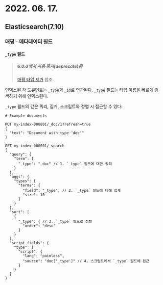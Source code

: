# 2022. 06. 17.

## Elasticsearch(7.10)

### 매핑 - 메타데이터 필드

#### `_type` 필드

> ##### 6.0.0에서 사용 중지(deprecate)됨
>
> [매핑 타입 제거][removal-of-mapping-types] 참조.

인덱스된 각 도큐먼트는 [`_type`][mapping-type-field]과 [`_id`][mapping-id-field]로 연관된다. `_type` 필드는 타입 이름을 빠르게 검색하기 위해 인덱스된다.

`_type` 필드의 값은 쿼리, 집계, 스크립트와 정렬 시 접근할 수 있다:

```http
# Example documents

PUT my-index-000001/_doc/1?refresh=true
{
  "text": "Document with type 'doc'"
}

GET my-index-000001/_search
{
  "query": {
    "term": {
      "_type": "_doc" // 1. `_type` 필드에 대한 쿼리
    }
  },
  "aggs": {
    "types": {
      "terms": {
        "field": "_type", // 2. `_type` 필드에 대해 집계
        "size": 10
      }
    }
  },
  "sort": [
    {
      "_type": { // 3. `_type` 필드로 정렬
        "order": "desc"
      }
    }
  ],
  "script_fields": {
    "type": {
      "script": {
        "lang": "painless",
        "source": "doc['_type']" // 4. 스크립트에서 `_type` 필드에 접근
      }
    }
  }
}
```





[removal-of-mapping-types]: https://www.elastic.co/guide/en/elasticsearch/reference/7.10/removal-of-types.html
[mapping-type-field]: https://www.elastic.co/guide/en/elasticsearch/reference/7.10/mapping-type-field.html
[mapping-id-field]: https://www.elastic.co/guide/en/elasticsearch/reference/7.10/mapping-id-field.html